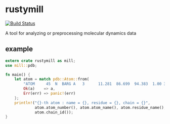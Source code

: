 rustymill
====

[![Build Status](https://travis-ci.org/ToruNiina/rustymill.svg?branch=master)](https://travis-ci.org/ToruNiina/rustymill)

A tool for analyzing or preprocessing molecular dynamics data

## example

```rust
extern crate rustymill as mill;
use mill::pdb;

fn main() {
    let atom = match pdb::Atom::from(
        "ATOM     45  N  BARG A   3      11.281  86.699  94.383  1.00 39.29           N  ") {
        Ok(a)    => a,
        Err(err) => panic!(err)
    };
    println!("{}-th atom : name = {}, residue = {}, chain = {}",
             atom.atom_number(), atom.atom_name(), atom.residue_name(),
             atom.chain_id());
}
```

